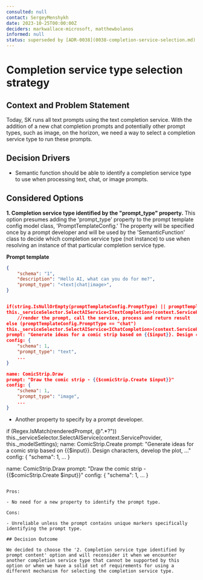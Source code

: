 ```yaml
---
consulted: null
contact: SergeyMenshykh
date: 2023-10-25T00:00:00Z
deciders: markwallace-microsoft, matthewbolanos
informed: null
status: superseded by [ADR-0038](0038-completion-service-selection.md)
---
```


# Completion service type selection strategy

## Context and Problem Statement

Today, SK runs all text prompts using the text completion service. With the addition of a new chat completion prompts and potentially other prompt types, such as image, on the horizon, we need a way to select a completion service type to run these prompts.

<!-- This is an optional element. Feel free to remove. -->

## Decision Drivers

- Semantic function should be able to identify a completion service type to use when processing text, chat, or image prompts.

## Considered Options

__1. Completion service type identified by the "prompt_type" property.__ This option presumes adding the 'prompt_type' property to the prompt template config model class, 'PromptTemplateConfig.' The property will be specified once by a prompt developer and will be used by the 'SemanticFunction' class to decide which completion service type (not instance) to use when resolving an instance of that particular completion service type.

**Prompt template**

```json {"id":"01J6KQ298EJX8WKY1328SSJD0N"}
{
    "schema": "1",
    "description": "Hello AI, what can you do for me?",
    "prompt_type": "<text|chat|image>",
}


if(string.IsNullOrEmpty(promptTemplateConfig.PromptType) || promptTemplateConfig.PromptType == "text")
this._serviceSelector.SelectAIService<ITextCompletion>(context.ServiceProvider, this._modelSettings);
    //render the prompt, call the service, process and return result
else (promptTemplateConfig.PromptType == "chat")
this._serviceSelector.SelectAIService<IChatCompletion>(context.ServiceProvider, this._modelSettings);
prompt: "Generate ideas for a comic strip based on {{$input}}. Design characters, develop the plot, ..."
config: {
	"schema": 1,
	"prompt_type": "text",
	...
}

name: ComicStrip.Draw
prompt: "Draw the comic strip - {{$comicStrip.Create $input}}"
config: {
	"schema": 1,
	"prompt_type": "image",
	...
}
```



- Another property to specify by a prompt developer.

if (Regex.IsMatch(renderedPrompt, @"<message>.*?</message>"))
this._serviceSelector.SelectAIService<IChatCompletion>(context.ServiceProvider, this._modelSettings);
name: ComicStrip.Create
prompt: "Generate ideas for a comic strip based on {{$input}}. Design characters, develop the plot, ..."
config: {
	"schema": 1,
	...
}

name: ComicStrip.Draw
prompt: "Draw the comic strip - {{$comicStrip.Create $input}}"
config: {
	"schema": 1,
	...
}
```

Pros:

- No need for a new property to identify the prompt type.

Cons:

- Unreliable unless the prompt contains unique markers specifically identifying the prompt type.

## Decision Outcome

We decided to choose the '2. Completion service type identified by prompt content' option and will reconsider it when we encounter another completion service type that cannot be supported by this option or when we have a solid set of requirements for using a different mechanism for selecting the completion service type.
